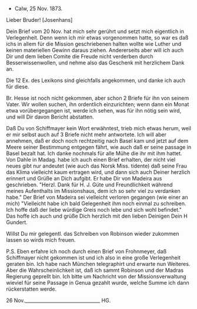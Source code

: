 + Calw, 25 Nov. 1873.

Lieber Bruder! [Josenhans]

Dein Brief vom 20 Nov. hat mich sehr gerührt und setzt mich eigentlich in Verlegenheit. Denn wenn ich mir etwas vorgenommen hatte, so war es daß ichs in allem für die Mission geschriebenen halten wollte wie Luther und keinen materiellen Gewinn daraus ziehen. Andererseits aber will ich auch Dir und dem lieben Comite die Freude nicht verderben durch Besserwissenwollen, und nehme also das Geschenk mit herzlichem Dank an.

Die 12 Ex. des Lexikons sind gleichfalls angekommen, und danke ich auch für diese.

Br. Hesse ist noch nicht gekommen, aber schon 2 Briefe für ihn von seinem Vater. Wir wollen suchen, ihn ordentlich einzurichten; wenn dann ein Monat etwa vorübergegangen ist, werde ich sehen, was für ihn nötig sein wird, und will Dir davon Bericht abstatten.

Daß Du von Schiffmayer kein Wort erwähntest, trieb mich etwas herum, weil er mir selbst auch auf 3 Briefe nicht mehr antwortete. Ich will aber annehmen, daß er doch noch rechtzeitig nach Basel kam und jetzt auf dem Meere seiner Bestimmung entgegen fährt, wie auch daß er seine passage in Basel bezalt hat. Ich danke nochmals für alle Mühe die ihr mit ihm hattet. 
Von Dahle in Madag. habe ich auch einen Brief erhalten, der nicht viel neues gibt nur andeutet (wie auch das Norsk Miss. tidente) daß seine Frau das Klima vielleicht kaum ertragen wird, und dann sich auch Deiner herzlich erinnert und Grüße an Dich aufgibt. Er habe Dir von Madeira aus geschrieben. "Herzl. Dank für H. J. Güte und Freundlichkeit während meines Aufenthalts im Missionshaus, dem ich so sehr viel zu verdanken habe." Der Brief von Madeira sei vielleicht verloren gegangen (wie einer an mich) "Vielleicht habe ich bald Gelegenheit ihm noch einmal zu schreiben. Ich hoffe daß der liebe würdige Greis noch lebe und sich wohl befindet." 
Das hoffe ich auch und grüße Dich herzlich mit den lieben Deinigen  Dein
 H Gundert.

Willst Du mir gelegentl. das Schreiben von Robinson wieder zukommen lassen so wirds mich freuen.

P.S. Eben erfahre ich noch durch einen Brief von Frohnmeyer, daß Schiffmayer nicht gekommen ist und ich also in eine große Verlegenheit geraten bin. Ich habe nach München telegraphirt und erwarte nun Weiteres. Aber die Wahrscheinlichkeit ist, daß ich sammt Robinson und der Madras Regierung geprellt bin. Ich bitte um Nachricht von der Missionsverwaltung wieviel für seine Passage in Genua gezahlt wurde, welche Summe ich dann rückerstatten werde.

26 Nov.________________________________ HG.
